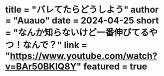 title = "バレてたらどうしよう"
author = "Auauo"
date = 2024-04-25
short = "なんか知らないけど一番伸びてるやつ！なんで？"
link = "https://www.youtube.com/watch?v=BAr50BKIQ8Y"
featured = true
===


